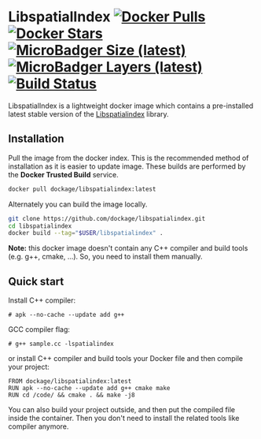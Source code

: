 # LibspatialIndex [![Docker Pulls](https://img.shields.io/docker/pulls/dockage/libspatialindex.svg?style=flat)](https://hub.docker.com/r/dockage/libspatialindex/) [![Docker Stars](https://img.shields.io/docker/stars/dockage/libspatialindex.svg?style=flat)](https://hub.docker.com/r/dockage/libspatialindex/) [![MicroBadger Size (latest)](https://img.shields.io/microbadger/image-size/dockage/libspatialindex/latest.svg)](https://microbadger.com/images/dockage/libspatialindex:latest) [![MicroBadger Layers (latest)](https://img.shields.io/microbadger/layers/dockage/libspatialindex/latest.svg)](https://microbadger.com/images/dockage/libspatialindex:latest) [![Build Status](https://cloud.drone.io/api/badges/dockage/libspatialindex/status.svg)](https://cloud.drone.io/dockage/libspatialindex)

LibspatialIndex is a lightweight docker image which contains a pre-installed latest stable version of the [Libspatialindex](https://libspatialindex.org/) library.

## Installation

Pull the image from the docker index. This is the recommended method of installation as it is easier to update image. These builds are performed by the **Docker Trusted Build** service.

```bash
docker pull dockage/libspatialindex:latest
```

Alternately you can build the image locally.

```bash
git clone https://github.com/dockage/libspatialindex.git
cd libspatialindex
docker build --tag="$USER/libspatialindex" .
```

**Note:** this docker image doesn't contain any C++ compiler and build tools (e.g. g++, cmake, ...). So, you need to install them manually.

## Quick start

Install C++ compiler:

```
# apk --no-cache --update add g++
```

GCC compiler flag:

```
# g++ sample.cc -lspatialindex
```

or install C++ compiler and build tools your Docker file and then compile your project:

```
FROM dockage/libspatialindex:latest
RUN apk --no-cache --update add g++ cmake make
RUN cd /code/ && cmake . && make -j8
```

You can also build your project outside, and then put the compiled file inside the container. Then you don't need to install the related tools like compiler anymore.
